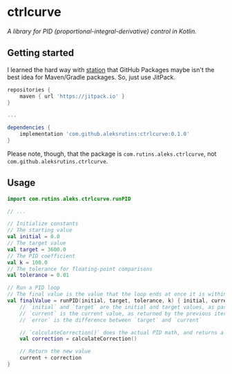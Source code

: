 # ctrlcurve
_A library for PID (proportional-integral-derivative) control in Kotlin._

## Getting started
I learned the hard way with [station](https://github.com/aleksrutins/station) that GitHub Packages maybe isn't the best idea for Maven/Gradle packages. So, just use JitPack.
```groovy
repositories {
    maven { url 'https://jitpack.io' }
}

...

dependencies {
    implementation 'com.github.aleksrutins:ctrlcurve:0.1.0'
}
```
Please note, though, that the package is `com.rutins.aleks.ctrlcurve`, not `com.github.aleksrutins.ctrlcurve`.

## Usage
```kotlin
import com.rutins.aleks.ctrlcurve.runPID

// ...

// Initialize constants
// The starting value
val initial = 0.0
// The target value
val target = 3600.0
// The PID coefficient
val k = 100.0
// The tolerance for floating-point comparisons
val tolerance = 0.01

// Run a PID loop
// The final value is the value that the loop ends at once it is within `tolerance` of the target position. It is not necessarily the same value as the target position.
val finalValue = runPID(initial, target, tolerance, k) { initial, current, target, error
    // `initial` and `target` are the initial and target values, as passed in to `runPID`
    // `current` is the current value, as returned by the previous iteration of the loop
    // `error` is the difference between `target` and `current`

    // `calculateCorrection()` does the actual PID math, and returns a correction value to smoothly transition between `target` and `current`.
    val correction = calculateCorrection()

    // Return the new value
    current + correction
}